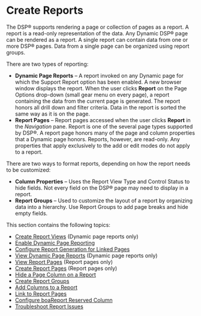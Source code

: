 # Create Reports

The DSP® supports rendering a page or collection of pages as a report. A
report is a read-only representation of the data. Any Dynamic DSP® page
can be rendered as a report. A single report can contain data from one
or more DSP® pages. Data from a single page can be organized using
report groups.

There are two types of reporting:

  - **Dynamic Page Reports** – A report invoked on any Dynamic page for
    which the Support Report option has been enabled. A new browser
    window displays the report. When the user clicks **Report** on the
    Page Options drop-down (small gear menu on every page), a report
    containing the data from the current page is generated. The report
    honors all drill down and filter criteria. Data in the report is
    sorted the same way as it is on the page.
  - **Report Pages** – Report pages accessed when the user clicks
    **Report** in the *Navigation* pane. Report is one of the several
    page types supported by DSP®. A report page honors many of the page
    and column properties that a Dynamic page honors. Reports, however,
    are read-only. Any properties that apply exclusively to the add or
    edit modes do not apply to a report.

There are two ways to format reports, depending on how the report needs
to be customized:

  - **Column Properties** – Uses the Report View Type and Control Status
    to hide fields. Not every field on the DSP® page may need to display
    in a report.
  - **Report Groups** – Used to customize the layout of a report by
    organizing data into a hierarchy. Use Report Groups to add page
    breaks and hide empty fields.

This section contains the following topics:

  - [Create Report Views](Create%20Report%20Views.htm) (Dynamic page
    reports only)
  - [Enable Dynamic Page
    Reporting](Enable%20Dynamic%20Page%20Reporting.htm)
  - [Configure Report Generation for Linked
    Pages](Configure%20Report%20Generation%20for%20Linked%20Pages.htm)
  - [View Dynamic Page Reports](View%20Dynamic%20Page%20Reports.htm)
    (Dynamic page reports only)
  - [View Report Pages](View%20Report%20Pages.htm) (Report pages only)
  - [Create Report Pages](Create%20Report%20Pages.htm) (Report pages
    only)
  - [Hide a Page Column on a
    Report](Hide%20a%20Page%20Column%20on%20a%20Report.htm)
  - [Create Report Groups](Create%20Report%20Groups.htm)
  - [Add Columns to a Report](Add%20Columns%20to%20a%20Report.htm)
  - [Link to Report Pages](Link%20to%20Report%20Pages.htm)
  - [Configure boaReport Reserved
    Column](Configure%20boaReport%20Reserved%20Column.htm)
  - [Troubleshoot Report Issues](Troubleshoot%20Report%20Issues.htm)
